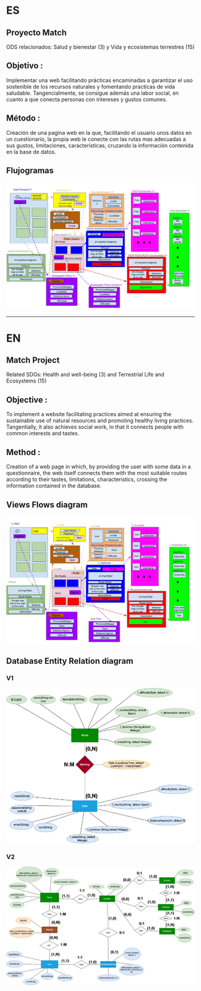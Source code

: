 # ES
## Proyecto Match
ODS relacionados: Salud y bienestar (3) y Vida y ecosistemas terrestres (15)
## Objetivo :
Implementar una web facilitando prácticas encaminadas a garantizar el uso sostenible de los recursos naturales y fomentando practicas de vida saludable.
Tangencialmente, se consigue además una labor social, en cuanto a que conecta personas con intereses y gustos comunes.

## Método :
Creación de una pagina web en la que, facilitando el usuario unos datos en un cuestionario, la propia web le conecte con las rutas mas adecuadas a sus gustos, limitaciones, características, cruzando la información contenida en la base de datos.

## Flujogramas
![V1-Elementos en cada Vista](documentacion_es/ElementosVistas%20V1.jpg)

___
# EN
## Match Project
Related SDGs: Health and well-being (3) and Terrestrial Life and Ecosystems (15)
## Objective :
To implement a website facilitating practices aimed at ensuring the sustainable use of natural resources and promoting healthy living practices.
Tangentially, it also achieves social work, in that it connects people with common interests and tastes.

## Method :
Creation of a web page in which, by providing the user with some data in a questionnaire, the web itself connects them with the most suitable routes according to their tastes, limitations, characteristics, crossing the information contained in the database.
## Views Flows diagram
![V1-Views Elements](documentation_en/Views_V1.jpg)
## Database Entity Relation diagram
### V1
![V1-Entity Relation](documentation_en/EntityRelation_V1.jpg)
### V2
![V2-Entity Relation](documentation_en/EntityRelation_V2.jpg)
